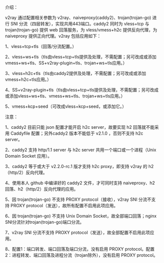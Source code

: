 介绍：

v2ray 通过配置相关参数为 v2ray、naiveproxy(caddy2)、trojan(trojan-go) 进行 SNI 分流（四层转发），实现共用443端口。caddy2 同时为 vless+tcp 与 trojan(trojan-go) 提供 web 回落服务，为 vless/vmess+h2c 提供反向代理，为 naiveproxy 提供正向代理。v2ray 包括应用如下：

1、vless+tcp+tls（回落/分流配置。）

2、vless+ws+tls（tls由vless+tcp+tls提供及处理，不需配置；另可改成或添加vmess+ws+tls、SS+v2ray-plugin+tls、trojan+ws+tls应用。）

3、vless+h2c+tls（tls由caddy2提供及处理，不需配置；另可改成或添加vmess+h2c+tls应用。）

4、SS+v2ray-plugin+tls（tls由vless+tcp+tls提供及处理，不需配置；另可改成或添加vless+ws+tls、vmess+ws+tls、trojan+ws+tls应用。）

5、vmess+kcp+seed（可改成vless+kcp+seed，或添加它。）

注意：

1、caddy2 目前只能 json 配置才能开启 h2c server，故要实现 h2 回落就不能采用 Caddyfile 配置；另外caddy2 版本不能低于 v2.1.0 ，否则不支持 h2c server。

2、caddy2 支持 http/1.1 server 与 h2c server 共用一个端口或一个进程（Unix Domain Socket 应用）。

3、caddy2 等于或大于 v2.2.0-rc.1 版才支持 h2c proxy，即支持 v2ray 的 h2（http/2）反向代理。

4、使用本人 github 中编译好的 caddy2 文件，才可同时支持 naiveproxy、h2 回落、h2（http/2）反向代理的应用。

5、因 trojan(trojan-go) 不支持 PROXY protocol（接收），v2ray SNI 分流不支持 PROXY protocol（发送），故所有配置不启用此项应用。

6、因 trojan(trojan-go) 不支持 Unix Domain Socket，故全部端口回落；nginx SNI分流针对trojan(trojan-go)端口分流。

7、v2ray SNI 分流不支持 PROXY protocol（发送），故全部配置不启用此项应用。

8、配置1：端口转发、端口回落及端口分流，没有启用 PROXY protocol。配置2：进程转发、端口回落及进程分流（trojan除外），没有启用 PROXY protocol。

